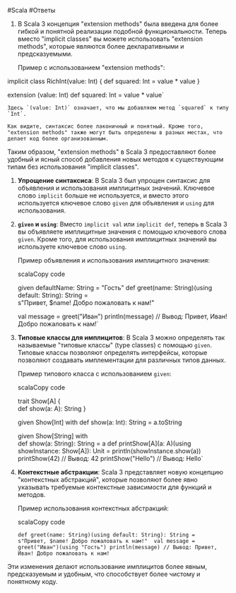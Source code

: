 
#Scala 
#Ответы 

1. В Scala 3 концепция "extension methods" была введена для более гибкой и понятной реализации подобной функциональности. Теперь вместо "implicit classes" вы можете использовать "extension methods", которые являются более декларативными и предсказуемыми.
    
    Пример с использованием "extension methods":
    
implicit class RichInt(value: Int) { def squared: Int = value * value }
    
extension (value: Int) 
def squared: Int = value * value`
    
    Здесь `(value: Int)` означает, что мы добавляем метод `squared` к типу `Int`.
    
    Как видите, синтаксис более лаконичный и понятный. Кроме того, "extension methods" также могут быть определены в разных местах, что делает код более организованным.
    

Таким образом, "extension methods" в Scala 3 предоставляют более удобный и ясный способ добавления новых методов к существующим типам без использования "implicit classes".


1. **Упрощение синтаксиса**: В Scala 3 был упрощен синтаксис для объявления и использования имплицитных значений. Ключевое слово `implicit` больше не используется, и вместо этого используется ключевое слово `given` для объявления и `using` для использования.
    
2. **`given` и `using`**: Вместо `implicit val` или `implicit def`, теперь в Scala 3 вы объявляете имплицитные значения с помощью ключевого слова `given`. Кроме того, для использования имплицитных значений вы используете ключевое слово `using`.
    
    Пример объявления и использования имплицитного значения:
    
    scalaCopy code
    
    given defaultName: String = "Гость" 
     def greet(name: String)(using default: String): String =  
      s"Привет, $name! Добро пожаловать к нам!" 
      
	val message = greet("Иван")
	println(message) // Вывод: Привет, Иван! Добро пожаловать к нам!`
    
3. **Типовые классы для имплицитов**: В Scala 3 можно определять так называемые "типовые классы" (type classes) с помощью `given`. Типовые классы позволяют определять интерфейсы, которые позволяют создавать имплементации для различных типов данных.
    
    Пример типового класса с использованием `given`:
    
    scalaCopy code
    
    trait Show[A] {  
    def show(a: A): String
     }  
     
     given Show[Int] with 
       def show(a: Int): String = a.toString  
       
    given Show[String] with  
     def show(a: String): String = a 
    def printShow[A](a: A)(using showInstance: Show[A]): Unit =   println(showInstance.show(a)) 
     printShow(42)      // Вывод: 42 printShow("Hello") // Вывод: Hello`
    
4. **Контекстные абстракции**: Scala 3 представляет новую концепцию "контекстных абстракций", которые позволяют более явно указывать требуемые контекстные зависимости для функций и методов.
    
    Пример использования контекстных абстракций:
    
    scalaCopy code
    
    `def greet(name: String)(using default: String): String =   s"Привет, $name! Добро пожаловать к нам!"  val message = greet("Иван")(using "Гость") println(message) // Вывод: Привет, Иван! Добро пожаловать к нам!`
    

Эти изменения делают использование имплицитов более явным, предсказуемым и удобным, что способствует более чистому и понятному коду.